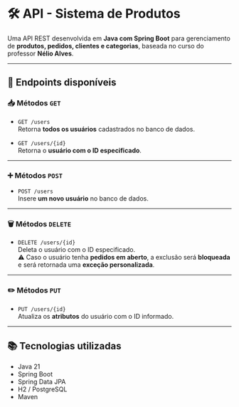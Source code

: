 # 🛠️ API - Sistema de Produtos

Uma API REST desenvolvida em **Java com Spring Boot** para gerenciamento de **produtos, pedidos, clientes e categorias**, baseada no curso do professor **Nélio Alves**.

---

## 🔗 Endpoints disponíveis

### 📥 Métodos `GET`

- `GET /users`  
  Retorna **todos os usuários** cadastrados no banco de dados.

- `GET /users/{id}`  
  Retorna o **usuário com o ID especificado**.

---

### ➕ Métodos `POST`

- `POST /users`  
  Insere **um novo usuário** no banco de dados.

---

### 🗑️ Métodos `DELETE`

- `DELETE /users/{id}`  
  Deleta o usuário com o ID especificado.  
  ⚠️ Caso o usuário tenha **pedidos em aberto**, a exclusão será **bloqueada** e será retornada uma **exceção personalizada**.

---

### ✏️ Métodos `PUT`

- `PUT /users/{id}`  
  Atualiza os **atributos** do usuário com o ID informado.

---

## 📚 Tecnologias utilizadas

- Java 21
- Spring Boot
- Spring Data JPA
- H2 / PostgreSQL
- Maven
